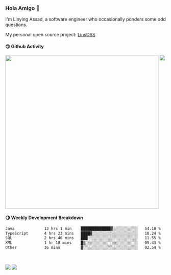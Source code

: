 ### Hola Amigo 🤣   

I'm Linying Assad, a software engineer who occasionally ponders some odd questions.  

My personal open source project: [LinsOSS](https://github.com/linsoss)
 
#### 🙃 Github Activity 
<div>
  <img src="https://github-readme-stats.vercel.app/api?username=al-assad&show_icons=true" align="top" style="display: inline-block;" width="480"/>
  <img src="https://github-readme-stats.vercel.app/api/top-langs/?username=al-assad&hide=css,html&langs_count=8&layout=compact" align="top" style="display: inline-block;"/>
</div>

#### 🌖 Weekly Development Breakdown
<!--START_SECTION:waka-->

```txt
Java             13 hrs 1 min    █████████████▓░░░░░░░░░░░   54.10 %
TypeScript       4 hrs 23 mins   ████▓░░░░░░░░░░░░░░░░░░░░   18.24 %
SQL              2 hrs 46 mins   ███░░░░░░░░░░░░░░░░░░░░░░   11.55 %
XML              1 hr 18 mins    █▒░░░░░░░░░░░░░░░░░░░░░░░   05.43 %
Other            36 mins         ▓░░░░░░░░░░░░░░░░░░░░░░░░   02.54 %
```

<!--END_SECTION:waka-->

<br>

<a href="https://twitter.com/assad_lin"><img src="https://img.shields.io/badge/Twitter-@assad__lin-blue?style=flat&logo=twitter" /></a>
<a href="https://al-assad.github.io"><img src="https://img.shields.io/badge/Blogs-Linying_Assad's_Blog-yellow?style=flat&logo=github" /></a>

